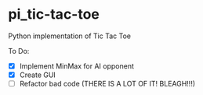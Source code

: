 # pi_tic-tac-toe
Python implementation of Tic Tac Toe

To Do:
<br>
- [x] Implement MinMax for AI opponent
- [x] Create GUI
- [ ] Refactor bad code (THERE IS A LOT OF IT! BLEAGH!!!)

